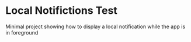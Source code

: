 # Local Notifictions Test

Minimal project showing how to display a local notification while the app is in foreground